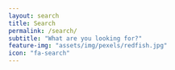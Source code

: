 ```yaml
---
layout: search
title: Search
permalink: /search/
subtitle: "What are you looking for?"
feature-img: "assets/img/pexels/redfish.jpg"
icon: "fa-search"
---
```

